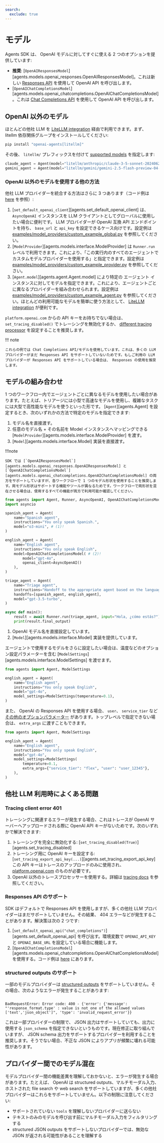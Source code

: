 ```yaml
---
search:
  exclude: true
---
```

# モデル

 Agents SDK は、 OpenAI モデルに対してすぐに使える 2 つのオプションを提供しています:

- **推奨**: [`OpenAIResponsesModel`][agents.models.openai_responses.OpenAIResponsesModel]。これは新しい [Responses API](https://platform.openai.com/docs/api-reference/responses) を使用して OpenAI API を呼び出します。  
- [`OpenAIChatCompletionsModel`][agents.models.openai_chatcompletions.OpenAIChatCompletionsModel]。これは [Chat Completions API](https://platform.openai.com/docs/api-reference/chat) を使用して OpenAI API を呼び出します。

## OpenAI 以外のモデル

 ほとんどの他社 LLM を [LiteLLM integration](./litellm.md) 経由で利用できます。まず、 litellm 依存関係グループをインストールしてください:

```bash
pip install "openai-agents[litellm]"
```

 その後、 `litellm/` プレフィックスを付けて [supported models](https://docs.litellm.ai/docs/providers) を指定します:

```python
claude_agent = Agent(model="litellm/anthropic/claude-3-5-sonnet-20240620", ...)
gemini_agent = Agent(model="litellm/gemini/gemini-2.5-flash-preview-04-17", ...)
```

### OpenAI 以外のモデルを使用する他の方法

 他社 LLM プロバイダーを統合する方法はさらに 3 つあります（コード例は [here](https://github.com/openai/openai-agents-python/tree/main/examples/model_providers/) を参照）:

1. [`set_default_openai_client`][agents.set_default_openai_client] は、 `AsyncOpenAI` インスタンスを LLM クライアントとしてグローバルに使用したい場合に便利です。 LLM プロバイダーが OpenAI 互換 API エンドポイントを持ち、 `base_url` と `api_key` を設定できるケース向けです。設定例は [examples/model_providers/custom_example_global.py](https://github.com/openai/openai-agents-python/tree/main/examples/model_providers/custom_example_global.py) を参照してください。  
2. [`ModelProvider`][agents.models.interface.ModelProvider] は `Runner.run` レベルで利用できます。これにより、「この実行内のすべてのエージェントでカスタムモデルプロバイダーを使用する」と指定できます。設定例は [examples/model_providers/custom_example_provider.py](https://github.com/openai/openai-agents-python/tree/main/examples/model_providers/custom_example_provider.py) を参照してください。  
3. [`Agent.model`][agents.agent.Agent.model] により特定の エージェント インスタンスに対してモデルを指定できます。これにより、エージェントごとに異なるプロバイダーを組み合わせられます。設定例は [examples/model_providers/custom_example_agent.py](https://github.com/openai/openai-agents-python/tree/main/examples/model_providers/custom_example_agent.py) を参照してください。ほとんどの利用可能なモデルを簡単に使う方法として、 [LiteLLM integration](./litellm.md) が便利です。

 `platform.openai.com` からの API キーをお持ちでない場合は、 `set_tracing_disabled()` でトレーシングを無効化するか、 [different tracing processor](../tracing.md) を設定することを推奨します。

!!! note

    これらの例では Chat Completions API/モデルを使用しています。これは、多くの LLM プロバイダーがまだ Responses API をサポートしていないためです。もしご利用の LLM プロバイダーが Responses API をサポートしている場合は、 Responses の使用を推奨します。

## モデルの組み合わせ

 1 つのワークフロー内でエージェントごとに異なるモデルを使用したい場合があります。たとえば、トリアージには小型で高速なモデルを使用し、複雑なタスクには大型で高性能なモデルを使うといった形です。 [`Agent`][agents.Agent] を設定するとき、次のいずれかの方法で特定のモデルを指定できます:

1. モデル名を直接渡す。  
2. 任意のモデル名 + その名前を Model インスタンスへマッピングできる [`ModelProvider`][agents.models.interface.ModelProvider] を渡す。  
3. [`Model`][agents.models.interface.Model] 実装を直接渡す。  

!!!note

    SDK では [`OpenAIResponsesModel`][agents.models.openai_responses.OpenAIResponsesModel] と [`OpenAIChatCompletionsModel`][agents.models.openai_chatcompletions.OpenAIChatCompletionsModel] の両方をサポートしていますが、各ワークフローで 1 つのモデル形状を使用することを推奨します。両モデル形状はサポートする機能やツールが異なるためです。ワークフローで両形状を混在させる場合は、使用するすべての機能が両方で利用可能か確認してください。

```python
from agents import Agent, Runner, AsyncOpenAI, OpenAIChatCompletionsModel
import asyncio

spanish_agent = Agent(
    name="Spanish agent",
    instructions="You only speak Spanish.",
    model="o3-mini", # (1)!
)

english_agent = Agent(
    name="English agent",
    instructions="You only speak English",
    model=OpenAIChatCompletionsModel( # (2)!
        model="gpt-4o",
        openai_client=AsyncOpenAI()
    ),
)

triage_agent = Agent(
    name="Triage agent",
    instructions="Handoff to the appropriate agent based on the language of the request.",
    handoffs=[spanish_agent, english_agent],
    model="gpt-3.5-turbo",
)

async def main():
    result = await Runner.run(triage_agent, input="Hola, ¿cómo estás?")
    print(result.final_output)
```

1. OpenAI モデル名を直接設定しています。  
2. [`Model`][agents.models.interface.Model] 実装を提供しています。  

 エージェントで使用するモデルをさらに設定したい場合は、温度などのオプション設定パラメーターを含む [`ModelSettings`][agents.models.interface.ModelSettings] を渡せます。

```python
from agents import Agent, ModelSettings

english_agent = Agent(
    name="English agent",
    instructions="You only speak English",
    model="gpt-4o",
    model_settings=ModelSettings(temperature=0.1),
)
```

 また、 OpenAI の Responses API を使用する場合、 `user`、 `service_tier` など [その他のオプションパラメーター](https://platform.openai.com/docs/api-reference/responses/create) があります。トップレベルで指定できない場合は、 `extra_args` に渡すこともできます。

```python
from agents import Agent, ModelSettings

english_agent = Agent(
    name="English agent",
    instructions="You only speak English",
    model="gpt-4o",
    model_settings=ModelSettings(
        temperature=0.1,
        extra_args={"service_tier": "flex", "user": "user_12345"},
    ),
)
```

## 他社 LLM 利用時によくある問題

### Tracing client error 401

 トレーシングに関連するエラーが発生する場合、これはトレースが OpenAI サーバーへアップロードされる際に OpenAI API キーがないためです。次のいずれかで解決できます:

1. トレーシングを完全に無効化する: [`set_tracing_disabled(True)`][agents.set_tracing_disabled]  
2. トレーシング用に OpenAI キーを設定する: [`set_tracing_export_api_key(...)`][agents.set_tracing_export_api_key]  
   この API キーはトレースのアップロードのみに使用され、 [platform.openai.com](https://platform.openai.com/) のものが必要です。  
3. OpenAI 以外のトレースプロセッサーを使用する。詳細は [tracing docs](../tracing.md#custom-tracing-processors) を参照してください。

### Responses API のサポート

 SDK はデフォルトで Responses API を使用しますが、多くの他社 LLM プロバイダーはまだサポートしていません。その結果、 404 エラーなどが発生することがあります。解決策は次の 2 つです:

1. [`set_default_openai_api("chat_completions")`][agents.set_default_openai_api] を呼び出す。環境変数で `OPENAI_API_KEY` と `OPENAI_BASE_URL` を設定している場合に機能します。  
2. [`OpenAIChatCompletionsModel`][agents.models.openai_chatcompletions.OpenAIChatCompletionsModel] を使用する。コード例は [here](https://github.com/openai/openai-agents-python/tree/main/examples/model_providers/) にあります。

### structured outputs のサポート

 一部のモデルプロバイダーは [structured outputs](https://platform.openai.com/docs/guides/structured-outputs) をサポートしていません。その場合、次のようなエラーが発生することがあります:

```

BadRequestError: Error code: 400 - {'error': {'message': "'response_format.type' : value is not one of the allowed values ['text','json_object']", 'type': 'invalid_request_error'}}

```

 これは一部プロバイダーの制限で、 JSON 出力はサポートしていても、出力に使用する `json_schema` を指定できないというものです。現在修正に取り組んでいますが、 JSON schema 出力をサポートするプロバイダーを利用することを推奨します。そうでない場合、不正な JSON によりアプリが頻繁に壊れる可能性があります。

## プロバイダー間でのモデル混在

 モデルプロバイダー間の機能差異を理解しておかないと、エラーが発生する場合があります。たとえば、 OpenAI は structured outputs、マルチモーダル入力、ホストされた file search や web search をサポートしていますが、多くの他社プロバイダーはこれらをサポートしていません。以下の制限に注意してください:

- サポートされていない `tools` を理解しないプロバイダーに送らない  
- テキストのみのモデルを呼び出す前にマルチモーダル入力をフィルタリングする  
- structured JSON outputs をサポートしないプロバイダーでは、無効な JSON が返される可能性があることを理解する